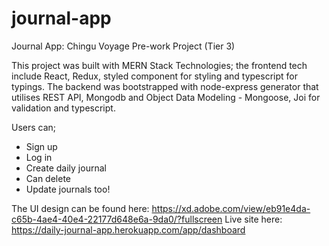 # journal-app #

Journal App: Chingu Voyage Pre-work Project (Tier 3)

This project was built with MERN Stack Technologies; the frontend tech include React, Redux, styled component for styling and typescript for typings. The backend was bootstrapped with node-express generator that utilises REST API, Mongodb and Object Data Modeling - Mongoose, Joi for validation and typescript.

Users can;
- Sign up
- Log in 
- Create daily journal 
- Can delete
- Update journals too!

The UI design can be found here: https://xd.adobe.com/view/eb91e4da-c65b-4ae4-40e4-22177d648e6a-9da0/?fullscreen
Live site here: https://daily-journal-app.herokuapp.com/app/dashboard
